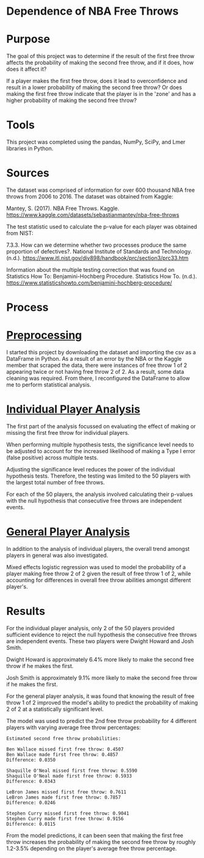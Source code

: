# Dependence of NBA Free Throws

# Purpose
The goal of this project was to determine if the result of the first free throw affects the probability of making the second free throw, and if it does, how does it affect it?

If a player makes the first free throw, does it lead to overconfidence and result in a lower probability of making the second free throw? Or does making the first free throw indicate that the player is in the 'zone' and has a higher probability of making the second free throw?

# Tools
This project was completed using the pandas, NumPy, SciPy, and Lmer libraries in Python.

# Sources
The dataset was comprised of information for over 600 thousand NBA free throws from 2006 to 2016. The dataset was obtained from Kaggle:

Mantey, S. (2017). NBA Free Throws. Kaggle. https://www.kaggle.com/datasets/sebastianmantey/nba-free-throws 


The test statistic used to calculate the p-value for each player was obtained from NIST:

7.3.3. How can we determine whether two processes produce the same proportion of defectives?. National Institute of Standards and Technology. 
(n.d.). https://www.itl.nist.gov/div898/handbook/prc/section3/prc33.htm 

Information about the multiple testing correction that was found on Statistics How To:
Benjamini-Hochberg Procedure. Statistics How To. (n.d.). https://www.statisticshowto.com/benjamini-hochberg-procedure/

# Process
# [Preprocessing](https://github.com/CurtisBender/Dependence-of-NBA-Free-Throws/blob/main/Reports/Preprocessing.pdf)
I started this project by downloading the dataset and importing the csv as a DataFrame in Python. As a result of an error by the NBA or the Kaggle member that scraped the data, there were instances of free throw 1 of 2 appearing twice or not having free throw 2 of 2. As a result, some data cleaning was required. From there, I reconfigured the DataFrame to allow me to perform statistical analysis. 

# [Individual Player Analysis](https://github.com/CurtisBender/Dependence-of-NBA-Free-Throws/blob/main/Reports/Individual%20Player%20Analysis.pdf)
The first part of the analysis focussed on evaluating the effect of making or missing the first free throw for individual players.

When performing multiple hypothesis tests, the significance level needs to be adjusted to account for the increased likelihood of making a Type I error (false positive) across multiple tests. 

Adjusting the significance level reduces the power of the individual hypothesis tests. Therefore, the testing was limited to the 50 players with the largest total number of free throws.

For each of the 50 players, the analysis involved calculating their p-values with the null hypothesis that consecutive free throws are independent events.

# [General Player Analysis](https://github.com/CurtisBender/Dependence-of-NBA-Free-Throws/blob/main/Reports/General%20Player%20Analysis.pdf)
In addition to the analysis of individual players, the overall trend amongst players in general was also investigated.

Mixed effects logistic regression was used to model the probability of a player making free throw 2 of 2 given the result of free throw 1 of 2, while accounting for differences in overall free throw abilities amongst different player's.

# Results
For the individual player analysis, only 2 of the 50 players provided sufficient evidence to reject the null hypothesis the consecutive free throws are independent events. 
These two players were Dwight Howard and Josh Smith.

Dwight Howard is approximately 6.4% more likely to make the second free throw if he makes the first.

Josh Smith is approximately 9.1% more likely to make the second free throw if he makes the first.

For the general player analysis, it was found that knowing the result of free throw 1 of 2 improved the model's ability to predict the probability of making 2 of 2 at a statistically significant level. 

The model was used to predict the 2nd free throw probability for 4 different players with varying average free throw percentages:

```
Estimated second free throw probabilities:

Ben Wallace missed first free throw: 0.4507
Ben Wallace made first free throw: 0.4857
Difference: 0.0350

Shaquille O'Neal missed first free throw: 0.5590
Shaquille O'Neal made first free throw: 0.5933
Difference: 0.0343

LeBron James missed first free throw: 0.7611
LeBron James made first free throw: 0.7857
Difference: 0.0246

Stephen Curry missed first free throw: 0.9041
Stephen Curry made first free throw: 0.9156
Difference: 0.0115
```

From the model predictions, it can been seen that making the first free throw increases the probability of making the second free throw by roughly 1.2-3.5% depending on the player's average free throw percentage.
